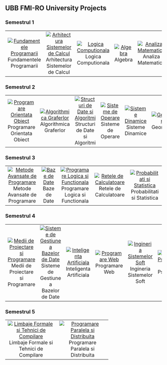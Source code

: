 ## UBB FMI-RO University Projects

### Semestrul 1
<table>
  <tr>
    <td align="center" width="150">
      <a href="https://github.com/Razvanix445/UBB-FMI/tree/main/S1-Fundamentals-of-Programming">
        <img src="https://via.placeholder.com/100?text=Fundamentele+Programarii" alt="Fundamentele Programarii" />
      </a>
      <br>Fundamentele Programarii
    </td>
    <td align="center" width="150">
      <a href="https://github.com/Razvanix445/UBB-FMI/tree/main/S1-Computer-Systems-Architecture">
        <img src="https://via.placeholder.com/100?text=Arhitectura+Sistemelor+de+Calcul" alt="Arhitectura Sistemelor de Calcul" />
      </a>
      <br>Arhitectura Sistemelor de Calcul
    </td>
    <td align="center" width="150">
      <a href="https://github.com/Razvanix445/UBB-FMI/tree/main/S1-Computational-Logic">
        <img src="https://via.placeholder.com/100?text=Logica+Computionala" alt="Logica Computionala" />
      </a>
      <br>Logica Computionala
    </td>
    <td align="center" width="150">
      <a href="https://github.com/Razvanix445/UBB-FMI/tree/main/S1-Algebra">
        <img src="https://via.placeholder.com/100?text=Algebra" alt="Algebra" />
      </a>
      <br>Algebra
    </td>
    <td align="center" width="150">
      <a href="https://github.com/Razvanix445/UBB-FMI/tree/main/S1-Mathematical-Analysis">
        <img src="https://via.placeholder.com/100?text=Analiza+Matematica" alt="Analiza Matematica" />
      </a>
      <br>Analiza Matematica
    </td>
  </tr>
</table>

### Semestrul 2
<table>
  <tr>
    <td align="center" width="150">
      <a href="https://github.com/Razvanix445/UBB-FMI/tree/main/S2-Object-Oriented-Programming">
        <img src="https://via.placeholder.com/100?text=Programare+Orientata+Obiect" alt="Programare Orientata Obiect" />
      </a>
      <br>Programare Orientata Obiect
    </td>
    <td align="center" width="150">
      <a href="https://github.com/Razvanix445/UBB-FMI/tree/main/S2-Graph-Algorithms">
        <img src="https://via.placeholder.com/100?text=Algorithmica+Graferlor" alt="Algorithmica Graferlor" />
      </a>
      <br>Algorithmica Graferlor
    </td>
    <td align="center" width="150">
      <a href="https://github.com/Razvanix445/UBB-FMI/tree/main/S2-Data-Structures-and-Algorithms">
        <img src="https://via.placeholder.com/100?text=Structuri+de+Date+si+Algoritmi" alt="Structuri de Date si Algoritmi" />
      </a>
      <br>Structuri de Date si Algoritmi
    </td>
    <td align="center" width="150">
      <a href="https://github.com/Razvanix445/UBB-FMI/tree/main/S2-Operating-Systems">
        <img src="https://via.placeholder.com/100?text=Sisteme+de+Operare" alt="Sisteme de Operare" />
      </a>
      <br>Sisteme de Operare
    </td>
    <td align="center" width="150">
      <a href="https://github.com/Razvanix445/UBB-FMI/tree/main/S2-Dynamical-Systems">
        <img src="https://via.placeholder.com/100?text=Sisteme+Dinamice" alt="Sisteme Dinamice" />
      </a>
      <br>Sisteme Dinamice
    </td>
    <td align="center" width="150">
      <a href="https://github.com/Razvanix445/UBB-FMI/tree/main/S2-Geometry">
        <img src="https://via.placeholder.com/100?text=Geometrie" alt="Geometrie" />
      </a>
      <br>Geometrie
    </td>
  </tr>
</table>

### Semestrul 3
<table>
  <tr>
    <td align="center" width="150">
      <a href="https://github.com/Razvanix445/UBB-FMI/tree/main/S3-Advanced-Methods-of-Programming">
        <img src="https://via.placeholder.com/100?text=Metode+Avansate+de+Programare" alt="Metode Avansate de Programare" />
      </a>
      <br>Metode Avansate de Programare
    </td>
    <td align="center" width="150">
      <a href="https://github.com/Razvanix445/UBB-FMI/tree/main/S3-Databases">
        <img src="https://via.placeholder.com/100?text=Baze+de+Date" alt="Baze de Date" />
      </a>
      <br>Baze de Date
    </td>
    <td align="center" width="150">
      <a href="https://github.com/Razvanix445/UBB-FMI/tree/main/S3-Logic-and-Functional-Programming">
        <img src="https://via.placeholder.com/100?text=Programare+Logica+si+Functionala" alt="Programare Logica si Functionala" />
      </a>
      <br>Programare Logica si Functionala
    </td>
    <td align="center" width="150">
      <a href="https://github.com/Razvanix445/UBB-FMI/tree/main/S3-Computer-Networks">
        <img src="https://via.placeholder.com/100?text=Retele+de+Calculatoare" alt="Retele de Calculatoare" />
      </a>
      <br>Retele de Calculatoare
    </td>
    <td align="center" width="150">
      <a href="https://github.com/Razvanix445/UBB-FMI/tree/main/S3-Probabilities-and-Statistics">
        <img src="https://via.placeholder.com/100?text=Probabilitati+si+Statistica" alt="Probabilitati si Statistica" />
      </a>
      <br>Probabilitati si Statistica
    </td>
  </tr>
</table>

### Semestrul 4
<table>
  <tr>
    <td align="center" width="150">
      <a href="https://github.com/Razvanix445/UBB-FMI/tree/main/S4-Systems-for-Design-and-Impl">
        <img src="https://via.placeholder.com/100?text=Medii+de+Proiectare+si+Programare" alt="Medii de Proiectare si Programare" />
      </a>
      <br>Medii de Proiectare si Programare
    </td>
    <td align="center" width="150">
      <a href="https://github.com/Razvanix445/UBB-FMI/tree/main/S4-Database-Management-Systems">
        <img src="https://via.placeholder.com/100?text=Sisteme+de+Gestiune+a+Bazelor+de+Date" alt="Sisteme de Gestiune a Bazelor de Date" />
      </a>
      <br>Sisteme de Gestiune a Bazelor de Date
    </td>
    <td align="center" width="150">
      <a href="https://github.com/Razvanix445/UBB-FMI/tree/main/S4-Artificial-Intelligence">
        <img src="https://via.placeholder.com/100?text=Inteligenta+Artificiala" alt="Inteligenta Artificiala" />
      </a>
      <br>Inteligenta Artificiala
    </td>
    <td align="center" width="150">
      <a href="https://github.com/Razvanix445/UBB-FMI/tree/main/S4-Web-Programming">
        <img src="https://via.placeholder.com/100?text=Programare+Web" alt="Programare Web" />
      </a>
      <br>Programare Web
    </td>
    <td align="center" width="150">
      <a href="https://github.com/Razvanix445/UBB-FMI/tree/main/S4-Software-Systems-Engineering">
        <img src="https://via.placeholder.com/100?text=Ingineria+Sistemelor+Soft" alt="Ingineria Sistemelor Soft" />
      </a>
      <br>Ingineria Sistemelor Soft
    </td>
    <td align="center" width="150">
      <a href="https://github.com/Razvanix445/UBB-FMI/tree/main/S4-PsychoPedagogical-Module">
        <img src="https://via.placeholder.com/100?text=Modul+Psihopedagogic" alt="Modul Psihopedagogic" />
      </a>
      <br>Modul Psihopedagogic
    </td>
  </tr>
</table>

### Semestrul 5
<table>
  <tr>
    <td align="center" width="150">
      <a href="https://github.com/Razvanix445/UBB-FMI/tree/main/S5-Formal-Languages-and-Compiler-Techniques">
        <img src="https://via.placeholder.com/100?text=Limbaje+Formale+si+Tehnici+de+Compilare" alt="Limbaje Formale si Tehnici de Compilare" />
      </a>
      <br>Limbaje Formale si Tehnici de Compilare
    </td>
    <td align="center" width="150">
      <a href="https://github.com/Razvanix445/UBB-FMI/tree/main/S5-Parallel-and-Distributed-Programming">
        <img src="https://via.placeholder.com/100?text=Programare+Paralela+si+Distribuita" alt="Programare Paralela si Distribuita" />
      </a>
      <br>Programare Paralela si Distribuita
    </td>
  </tr>
</table>
